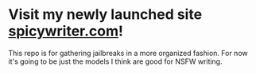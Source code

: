 # Visit my newly launched site [spicywriter.com](https://spicywriter.com)!

This repo is for gathering jailbreaks in a more organized fashion. For now it's going to be just the models I think are good for NSFW writing.
